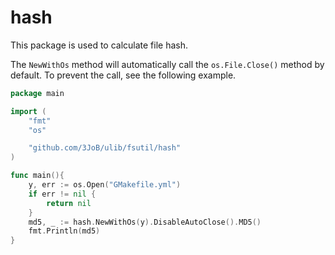 # hash

This package is used to calculate file hash.

The `NewWithOs` method will automatically call the `os.File.Close()` method by default. To prevent the call, see the following example.

```go
package main

import (
    "fmt"
    "os"

	"github.com/3JoB/ulib/fsutil/hash"
)

func main(){
    y, err := os.Open("GMakefile.yml")
    if err != nil {
        return nil
    }
    md5, _ := hash.NewWithOs(y).DisableAutoClose().MD5()
    fmt.Println(md5)
}
```